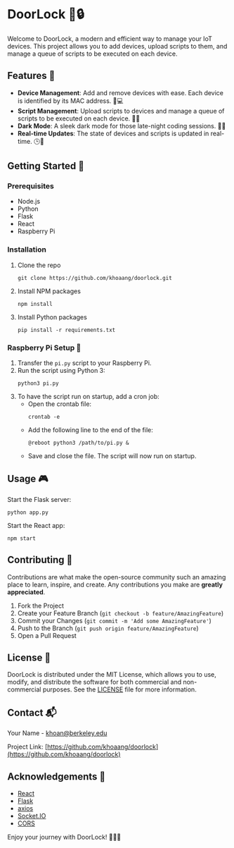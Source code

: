 # DoorLock 🚪🔒

Welcome to DoorLock, a modern and efficient way to manage your IoT devices. This project allows you to add devices, upload scripts to them, and manage a queue of scripts to be executed on each device.

## Features 🚀

- **Device Management**: Add and remove devices with ease. Each device is identified by its MAC address. 📱💻
- **Script Management**: Upload scripts to devices and manage a queue of scripts to be executed on each device. 📄🔄
- **Dark Mode**: A sleek dark mode for those late-night coding sessions. 🌙💡
- **Real-time Updates**: The state of devices and scripts is updated in real-time. 🕒🔄

## Getting Started 🏁

### Prerequisites

- Node.js
- Python
- Flask
- React
- Raspberry Pi

### Installation

1. Clone the repo
   ```
   git clone https://github.com/khoaang/doorlock.git
   ```
2. Install NPM packages
   ```
   npm install
   ```
3. Install Python packages
   ```
   pip install -r requirements.txt
   ```

### Raspberry Pi Setup 🍓

1. Transfer the `pi.py` script to your Raspberry Pi.
2. Run the script using Python 3:
   ```
   python3 pi.py
   ```
3. To have the script run on startup, add a cron job:
   - Open the crontab file:
     ```
     crontab -e
     ```
   - Add the following line to the end of the file:
     ```
     @reboot python3 /path/to/pi.py &
     ```
   - Save and close the file. The script will now run on startup.

## Usage 🎮

Start the Flask server:

```
python app.py
```

Start the React app:

```
npm start
```

## Contributing 🤝

Contributions are what make the open-source community such an amazing place to learn, inspire, and create. Any contributions you make are **greatly appreciated**.

1. Fork the Project
2. Create your Feature Branch (`git checkout -b feature/AmazingFeature`)
3. Commit your Changes (`git commit -m 'Add some AmazingFeature'`)
4. Push to the Branch (`git push origin feature/AmazingFeature`)
5. Open a Pull Request

## License 📄

DoorLock is distributed under the MIT License, which allows you to use, modify, and distribute the software for both commercial and non-commercial purposes. See the [LICENSE](LICENSE) file for more information.

## Contact 📬

Your Name - khoan@berkeley.edu

Project Link: [https://github.com/khoaang/doorlock](https://github.com/khoaang/doorlock)

## Acknowledgements 🎉

- [React](https://reactjs.org/)
- [Flask](https://flask.palletsprojects.com/)
- [axios](https://github.com/axios/axios)
- [Socket.IO](https://socket.io/)
- [CORS](https://developer.mozilla.org/en-US/docs/Web/HTTP/CORS)

Enjoy your journey with DoorLock! 🎈🎈🎈
